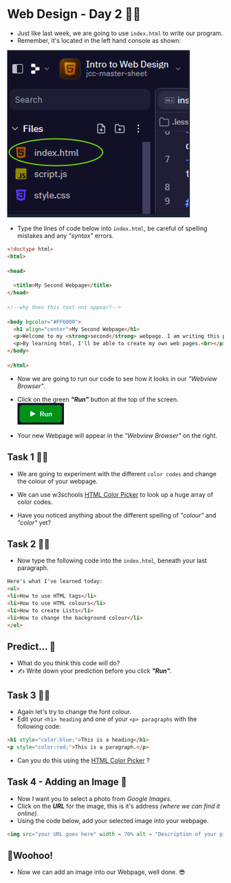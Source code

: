 # Web Design - Day 2 👨‍💻

- Just like last week, we are going to use `index.html` to write our program.
- Remember, it's located in the left hand console as shown:

![image](image_2.png)

- Type the lines of code below into `index.html`, be careful of spelling mistakes and any *"syntax"* errors.
````html
<!doctype html>
<html>

<head>

  <title>My Second Webpage</title>
</head>

<!--why does this text not appear?-->

<body bgcolor="#FF6000">
  <h1 align="center">My Second Webpage</h1>
  <p>Welcome to my <strong>second</strong> webpage. I am writing this page using Replit.</p>
  <p>By learning html, I'll be able to create my own web pages.<br></p>
</body>

</html>
````
- Now we are going to run our code to see how it looks in our *"Webview Browser"*.

- Click on the green _**"Run"**_ button at the top of the screen.
![image](image_4.png) 

- Your new Webpage will appear in the *"Webview Browser"* on the right.


## Task 1 🕵️‍♂️
- We are going to experiment with the different ``color codes`` and change the colour of your webpage.

- We can use w3schools [HTML Color Picker](https://www.w3schools.com/colors/colors_picker.asp) to look up a huge array of color codes.
- Have you noticed anything about the different spelling of *"colour"* and *"color"* yet?


## Task 2 🕵️‍♂️

- Now type the following code into the `index.html`, beneath your last paragraph.

````html
Here's what I've learned today:
<ul>
<li>How to use HTML tags</li>
<li>How to use HTML colours</li>
<li>How to create Lists</li>
<li>How to change the background colour</li>
</ul>
````

## Predict... 🤔
- What do you think this code will do?
- ✍ Write down your prediction before you click _**"Run"**._


## Task 3 🕵️‍♂️

- Again let's try to change the font colour.
- Edit your ``<h1> heading`` and one of your ``<p> paragraphs`` with the following code:

````html
<h1 style="color:blue;">This is a heading</h1>
<p style="color:red;">This is a paragraph.</p>
````

- Can you do this using the [HTML Color Picker](https://www.w3schools.com/colors/colors_picker.asp) ?
	
## Task 4 - Adding an Image 📸
- Now I want you to select a photo from _Google Images_.
- Click on the _**URL**_ for the image, this is it's address _(where we can find it online)._
- Using the code below, add your selected image into your webpage.

````html
<img src="your URL goes here" width = 70% alt = "Description of your picture">
````

## 🎉Woohoo!
- Now we can add an image into our Webpage, well done. 😎

  
